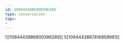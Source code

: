 ```yaml
---
id: 1094443886800396289
type: conversation
tags:
- 
---
```

![[1094443886800396289]]
![[1094443887416958981]]

